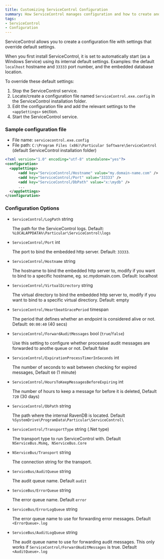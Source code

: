 ```yaml
---
title: Customizing ServiceControl Configuration
summary: How ServiceControl manages configuration and how to create and customize the ServiceControl configuration file.
tags:
- ServiceControl
- Configuration
---
```


ServiceControl allows you to create a configuration file with settings that override default settings.

When you first install ServiceControl, it is set to automatically start (as a Windows Service) using its internal default settings. Examples: the default `localhost` hostname and `33333` port number, and the embedded database location.

To override these default settings:

1. Stop the ServiceControl service.
1. Locate/create a configuration file named `ServiceControl.exe.config` in the ServiceControl installation folder.
1. Edit the configuration file and add the relevant settings to the `<appSettings>` section.
1. Start the ServiceControl service.
 
### Sample configuration file
  
* File name: `servicecontrol.exe.config`
* File path: `C:\Program Files (x86)\Particular Software\ServiceControl` (default ServiceControl installation folder)
 
 
```xml
<?xml version="1.0" encoding="utf-8" standalone="yes"?>
<configuration>
  <appSettings>
      <add key="ServiceControl/Hostname" value="my.domain-name.com" />
      <add key="ServiceControl/Port" value="33333" />
      <add key="ServiceControl/DbPath" value="x:\mydb" />
      ...
  </appSettings>
</configuration>
```

### Configuration Options

* `ServiceControl/LogPath` string

  The path for the ServiceControl logs. Default: `%LOCALAPPDATA%\Particular\ServiceControl\logs`

* `ServiceControl/Port` int

  The port to bind the embedded http server. Default: `33333`.

* `ServiceControl/Hostname` string

  The hostname to bind the embedded http server to, modify if you want to bind to a specific hostname, eg. sc.mydomain.com. Default: localhost

* `ServiceControl/VirtualDirectory` string

  The virtual directory to bind the embedded http server to, modify if you want to bind to a specific virtual directiory. Default: empty

* `ServiceControl/HeartbeatGracePeriod` timespan

  The period that defines whether an endpoint is considered alive or not. Default: `00:00:40` (40 secs)

* `ServiceControl/ForwardAuditMessages` bool (`true`/`false`)

  Use this setting to configure whether processed audit messages are forwarded to anothe queue or not. Default false

* `ServiceControl/ExpirationProcessTimerInSeconds` int 

  The number of seconds to wait between checking for expired messages, Default `60` (1 minute)

* `ServiceControl/HoursToKeepMessagesBeforeExpiring` int

  The number of hours to keep a message for before it is deleted, Default `720` (30 days)

* `ServiceControl/DbPath` string

  The path where the internal RavenDB is located. Default `%SystemDrive\ProgramData\Particular\ServiceControl\`

* `ServiceControl/TransportType` string (.Net type)

  The transport type to run ServiceControl with. Default `NServiceBus.Msmq, NServiceBus.Core`

* `NServiceBus/Transport` string

  The connection string for the transport.

* `ServiceBus/AuditQueue` string

  The audit queue name. Default `audit`

* `ServiceBus/ErrorQueue` string

  The error queue name. Default `error`

* `ServiceBus/ErrorLogQueue` string

  The error queue name to use for forwarding error messages. Default `<ErrorQueue>.log`

* `ServiceBus/AuditLogQueue` string

  The audit queue name to use for forwarding audit messages. This only works if `ServiceControl/ForwardAuditMessages` is true. Default `<AuditQueue>.log`
